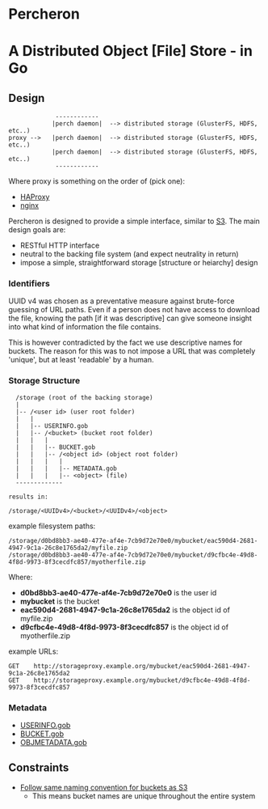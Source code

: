 Percheron
==========
# A Distributed Object [File] Store - in Go

## Design

```
             ------------
            |perch daemon|  --> distributed storage (GlusterFS, HDFS, etc..)
proxy -->   |perch daemon|  --> distributed storage (GlusterFS, HDFS, etc..)
            |perch daemon|  --> distributed storage (GlusterFS, HDFS, etc..)
             ------------
```

Where proxy is something on the order of (pick one):
  * [HAProxy](http://haproxy.1wt.eu/)
  * [nginx](http://nginx.org/)


Percheron is designed to provide a simple interface, similar to [S3](http://aws.amazon.com/s3/). The main design goals are:

  * RESTful HTTP interface
  * neutral to the backing file system (and expect neutrality in return)
  * impose a simple, straightforward storage [structure or heiarchy] design


### Identifiers
UUID v4 was chosen as a preventative measure against brute-force guessing of URL paths. Even if a person does not have access to download the file, knowing the path [if it was descriptive] can give someone insight into what kind of information the file contains.

This is however contradicted by the fact we use descriptive names for buckets. The reason for this was to not impose a URL that was completely 'unique', but at least 'readable' by a human.


### Storage Structure

```
  /storage (root of the backing storage)
  |
  |-- /<user id> (user root folder)
  |   |
  |   |-- USERINFO.gob
  |   |-- /<bucket> (bucket root folder)
  |   |   |
  |   |   |-- BUCKET.gob
  |   |   |-- /<object id> (object root folder)
  |   |   |   |
  |   |   |   |-- METADATA.gob
  |   |   |   |-- <object> (file)
  -------------

results in:

/storage/<UUIDv4>/<bucket>/<UUIDv4>/<object>
```

example filesystem paths:

```
/storage/d0bd8bb3-ae40-477e-af4e-7cb9d72e70e0/mybucket/eac590d4-2681-4947-9c1a-26c8e1765da2/myfile.zip
/storage/d0bd8bb3-ae40-477e-af4e-7cb9d72e70e0/mybucket/d9cfbc4e-49d8-4f8d-9973-8f3cecdfc857/myotherfile.zip
```

Where:
  * __d0bd8bb3-ae40-477e-af4e-7cb9d72e70e0__ is the user id
  * __mybucket__ is the bucket
  * __eac590d4-2681-4947-9c1a-26c8e1765da2__ is the object id of myfile.zip
  * __d9cfbc4e-49d8-4f8d-9973-8f3cecdfc857__ is the object id of myotherfile.zip

example URLs:
```
GET    http://storageproxy.example.org/mybucket/eac590d4-2681-4947-9c1a-26c8e1765da2
GET    http://storageproxy.example.org/mybucket/d9cfbc4e-49d8-4f8d-9973-8f3cecdfc857
```

### Metadata
  * [USERINFO.gob](docs/USERINFO.md)
  * [BUCKET.gob](docs/BUCKET.md)
  * [OBJMETADATA.gob](docs/OBJMETADATA.md)


## Constraints
  * [Follow same naming convention for buckets as S3](http://docs.aws.amazon.com/AmazonS3/latest/dev/BucketRestrictions.html)
    * This means bucket names are unique throughout the entire system
